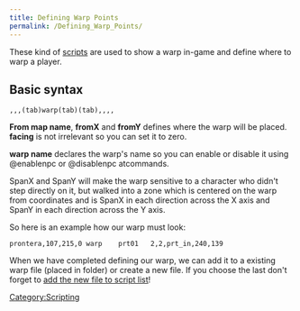 ```yaml
---
title: Defining Warp Points
permalink: /Defining_Warp_Points/
---
```


These kind of [scripts](Scripting) are used to show a warp in-game and define where to warp a player.

Basic syntax
------------

<from map name>`,`<fromX>`,`<fromY>`,`<facing>`(tab)warp(tab)`<warp name>`(tab)`<spanx>`,`<spany>`,`<to map name>`,`<toX>`,`<toY>

**From map name**, **fromX** and **fromY** defines where the warp will be placed. **facing** is not irrelevant so you can set it to zero.

**warp name** declares the warp's name so you can enable or disable it using @enablenpc or @disablenpc atcommands.

SpanX and SpanY will make the warp sensitive to a character who didn't step directly on it, but walked into a zone which is centered on the warp from coordinates and is SpanX in each direction across the X axis and SpanY in each direction across the Y axis.

So here is an example how our warp must look:

`prontera,107,215,0 warp    prt01   2,2,prt_in,240,139`

When we have completed defining our warp, we can add it to a existing warp file (placed in folder) or create a new file. If you choose the last don't forget to [add the new file to script list](Adding_Script)!

[Category:Scripting](Scripting)